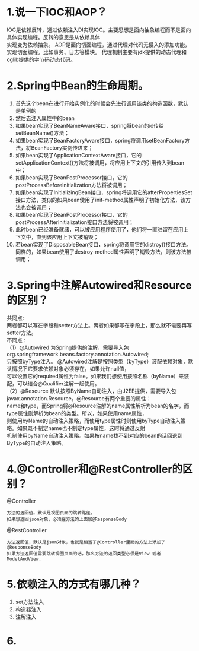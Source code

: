 # 1.说一下IOC和AOP？
IOC是依赖反转，通过依赖注入DI实现IOC。主要思想是面向抽象编程而不是面向具体实现编程。反转的意思是从依赖具体  
实现变为依赖抽象。
AOP是面向切面编程，通过代理对代码无侵入的添加功能，实现切面编程。比如事务、日志等模块。
代理机制主要有jdk提供的动态代理和cglib提供的字节码动态代码。


# 2.Spring中Bean的生命周期。
1. 首先这个bean在进行开始实例化的时候会先进行调用该类的构造函数，默认是单例的
2. 然后去注入属性中的bean
3. 如果bean实现了BeanNameAware接口，spring将bean的id传给setBeanName()方法；
4. 如果bean实现了BeanFactoryAware接口，spring将调用setBeanFactory方法，将BeanFactory实例传进来；
5. 如果bean实现了ApplicationContextAware接口，它的setApplicationContext()方法将被调用，将应用上下文的引用传入到bean中；
6. 如果bean实现了BeanPostProcessor接口，它的postProcessBeforeInitialization方法将被调用；
7. 如果bean实现了InitializingBean接口，spring将调用它的afterPropertiesSet接口方法，类似的如果bean使用了init-method属性声明了初始化方法，该方法也会被调用；
8. 如果bean实现了BeanPostProcessor接口，它的postProcessAfterInitialization接口方法将被调用；
9. 此时bean已经准备就绪，可以被应用程序使用了，他们将一直驻留在应用上下文中，直到该应用上下文被销毁；
10. 若bean实现了DisposableBean接口，spring将调用它的distroy()接口方法。同样的，如果bean使用了destroy-method属性声明了销毁方法，则该方法被调用；

# 3.Spring中注解Autowired和Resource的区别？ 

共同点:  
两者都可以写在字段和setter方法上。两者如果都写在字段上，那么就不需要再写setter方法。  
不同点 :  
（1）@Autowired 为Spring提供的注解，需要导入包org.springframework.beans.factory.annotation.Autowired;  
只按照byType注入。 @Autowired注解是按照类型（byType）装配依赖对象，默认情况下它要求依赖对象必须存在，如果允许null值，  
可以设置它的required属性为false。如果我们想使用按照名称（byName）来装配，可以结合@Qualifier注解一起使用。  
（2）@Resource 默认按照ByName自动注入，由J2EE提供，需要导入包javax.annotation.Resource。@Resource有两个重要的属性：  
name和type，而Spring将@Resource注解的name属性解析为bean的名字，而type属性则解析为bean的类型。所以，如果使用name属性，  
则使用byName的自动注入策略，而使用type属性时则使用byType自动注入策略。如果既不制定name也不制定type属性，这时将通过反射  
机制使用byName自动注入策略。如果按name找不到对应的bean的话回退到ByType的自动注入策略。

# 4.@Controller和@RestController的区别？ 
@Controller

    方法的返回值。默认是视图页面的跳转路径。
    如果想返回json对象，必须在方法的上面加@ResponseBody

@RestController

    方法返回值，默认是json对象，也就是相当于@Controller里面的方法上添加了@ResponseBody
    如果方法返回值需要跳转视图页面的话，那么方法的返回类型必须是View 或者ModelAndView.
    
    
# 5.依赖注入的方式有哪几种？

1. set方法注入
2. 构造器注入
3. 注解注入

# 6.
